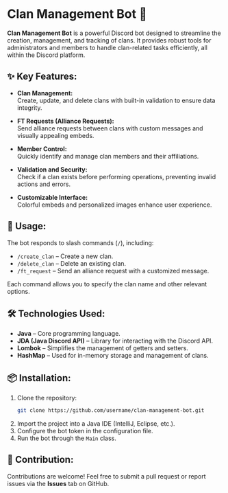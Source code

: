 # Clan Management Bot 🤖

**Clan Management Bot** is a powerful Discord bot designed to streamline the creation, management, and tracking of clans. It provides robust tools for administrators and members to handle clan-related tasks efficiently, all within the Discord platform.

## ✨ Key Features:

- **Clan Management:**  
  Create, update, and delete clans with built-in validation to ensure data integrity.
  
- **FT Requests (Alliance Requests):**  
  Send alliance requests between clans with custom messages and visually appealing embeds.
  
- **Member Control:**  
  Quickly identify and manage clan members and their affiliations.
  
- **Validation and Security:**  
  Check if a clan exists before performing operations, preventing invalid actions and errors.
  
- **Customizable Interface:**  
  Colorful embeds and personalized images enhance user experience.

## 🚀 Usage:

The bot responds to slash commands (`/`), including:

- `/create_clan` – Create a new clan.
- `/delete_clan` – Delete an existing clan.
- `/ft_request` – Send an alliance request with a customized message.

Each command allows you to specify the clan name and other relevant options.

## 🛠 Technologies Used:

- **Java** – Core programming language.
- **JDA (Java Discord API)** – Library for interacting with the Discord API.
- **Lombok** – Simplifies the management of getters and setters.
- **HashMap** – Used for in-memory storage and management of clans.

## 📦 Installation:

1. Clone the repository:
    ```bash
    git clone https://github.com/username/clan-management-bot.git
    ```
2. Import the project into a Java IDE (IntelliJ, Eclipse, etc.).
3. Configure the bot token in the configuration file.
4. Run the bot through the `Main` class.

## 📝 Contribution:

Contributions are welcome! Feel free to submit a pull request or report issues via the **Issues** tab on GitHub.

